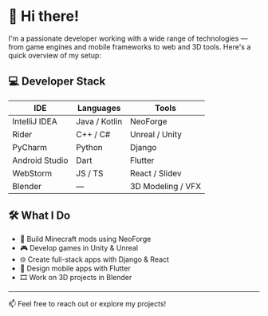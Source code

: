 # 👋 Hi there!

I'm a passionate developer working with a wide range of technologies — from game engines and mobile frameworks to web and 3D tools. Here's a quick overview of my setup:

## 💻 Developer Stack

| IDE             | Languages     | Tools            |
|-----------------|---------------|------------------|
| IntelliJ IDEA   | Java / Kotlin | NeoForge         |
| Rider           | C++ / C#      | Unreal / Unity   |
| PyCharm         | Python        | Django           |
| Android Studio  | Dart          | Flutter          |
| WebStorm        | JS / TS       | React / Slidev   |
| Blender         | —             | 3D Modeling / VFX |

## 🛠️ What I Do

- 🧱 Build Minecraft mods using NeoForge
- 🎮 Develop games in Unity & Unreal
- 🌐 Create full-stack apps with Django & React
- 📱 Design mobile apps with Flutter
- 🎞️ Work on 3D projects in Blender

---

📫 Feel free to reach out or explore my projects!
